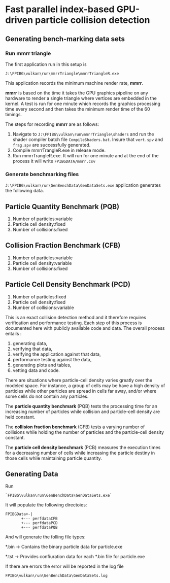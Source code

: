 
# Fast parallel index-based GPU-driven particle collision detection
## Generating bench-marking data sets

### Run mmrr triangle
The first application run in this setup is 

`J:\FPIBG\vulkan\run\mmrrTriangle\mmrrTriangleR.exe`

This application records the minimum machine render rate, **mmrr**.

**mmrr** is based on the time it takes the GPU graphics pipeline on any hardware to render a 
single triangle where vertices are embedded in the kernel. 
A test is run for one minute which records the graphics processing time 
every second and then takes the minimum render time of the 60 timings. 

The steps for recording **mmrr** are as follows:

1. Navigate to `J:\FPIBG\vulkan\run\mmrrTriangle\shaders` and run the shader compiler batch file 
`CompileShaders.bat`. Insure that `vert.spv` and `frag.spv` are successfully generated.
2. Compile mmrrTrangleR.exe in release mode.
3. Run mmrrTrangleR.exe. It will run for one minute and at the end of the process it will write
`FPIBGDATA/mmrr.csv`


### Generate benchmarking files

`J:\FPIBG\vulkan\run\GenBenchData\GenDataSets.exe` application generates the following data.

## Particle Quantity Benchmark (PQB)

1. Number of particles:variable
2. Particle cell density:fixed
3. Number of collisions:fixed

## Collision Fraction Benchmark (CFB)

1. Number of particles:variable
2. Particle cell density:variable
3. Number of collisions:fixed

## Particle Cell Density Benchmark (PCD)

1. Number of particles:fixed
2. Particle cell density:fixed
3. Number of collisions:variable

This is an exact collision detection method and it therefore requires verification and performance testing. Each step of this process is documented here with publicly available code and data. The overall process entails :


1. generating data, 
2. verifying that data, 
3. verifying the application against that data, 
4. performance testing against the data,
5. generating plots and tables,
6. vetting data and code.

There are situations where particle-cell density varies greatly over the modeled space. For instance, a group of cells may be have a high density of particles while other particles are spread in cells far away, and/or where some cells do not contain any particles. 

The **particle quantity benchmark** (PQB) tests the processing time for an 
increasing number of particles while collision and particle-cell density are held constant.

The **collision fraction benchmark** (CFB) tests a varying number of collisions while holding the number of particles and the particle-cell density constant.

The **particle cell density benchmark** (PCB) measures the execution times for a decreasing number of cells while increasing 
the particle destiny in those cells while maintaining particle quantity.

## Generating Data

Run 

	`FPIBG\vulkan\run\GenBenchData\GenDataSets.exe`

It will populate the following directoies:

	
	FPIBGData+-|
		   +--- perfdataCFB 
		   +--- perfdataPCD 
		   +--- perfdataPQB 

And will generate the folling file types:

*.bin -> Contains the binary particle data for particle.exe

*.tst -> Provides confiuration data for each *.bin file for particle.exe


If there are errors the error will be reported in the log file

`FPIBG\vulkan\run\GenBenchData\GenDataSets.log`

